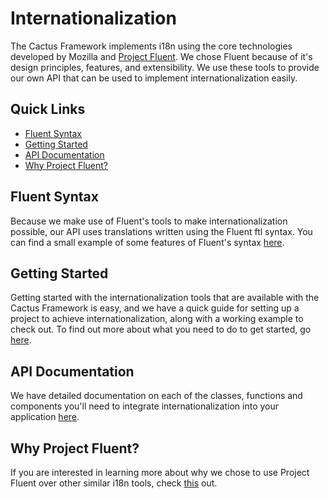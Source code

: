 # Internationalization

The Cactus Framework implements i18n using the core technologies developed by Mozilla and [Project Fluent](https://projectfluent.org/). We chose Fluent because of it's design principles, features, and extensibility. We use these tools to provide our own API that can be used to implement internationalization easily.

## Quick Links

  - [Fluent Syntax](./Fluent%20Syntax.md)
  - [Getting Started](./Getting%20Started.md)
  - [API Documentation](./API%20Documentation.md)
  - [Why Project Fluent?](./Project%20Fluent.md)

## Fluent Syntax

Because we make use of Fluent's tools to make internationalization possible, our API uses translations written using the Fluent ftl syntax. You can find a small example of some features of Fluent's syntax [here](./Fluent%20Syntax.md).

## Getting Started

Getting started with the internationalization tools that are available with the Cactus Framework is easy, and we have a quick guide for setting up a project to achieve internationalization, along with a working example to check out. To find out more about what you need to do to get started, go [here](./Getting%20Started.md).

## API Documentation

We have detailed documentation on each of the classes, functions and components you'll need to integrate internationalization into your application [here](./API%20Documentation.md).

## Why Project Fluent?

If you are interested in learning more about why we chose to use Project Fluent over other similar i18n tools, check [this](./Project%20Fluent.md) out.
